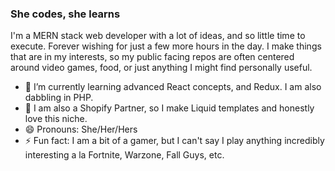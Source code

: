 ### She codes, she learns

I'm a MERN stack web developer with a lot of ideas, and so little time to execute. Forever wishing for just a few more hours in the day. I make things that are in my interests, so my public facing repos are often centered around video games, food, or just anything I might find personally useful. 

- 🌱 I’m currently learning advanced React concepts, and Redux. I am also dabbling in PHP. 
- 🛒 I am also a Shopify Partner, so I make Liquid templates and honestly love this niche. 
- 😄 Pronouns: She/Her/Hers
- ⚡ Fun fact: I am a bit of a gamer, but I can't say I play anything incredibly interesting a la Fortnite, Warzone, Fall Guys, etc.

